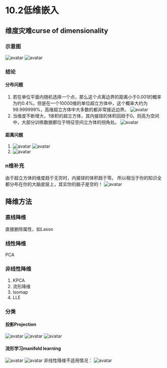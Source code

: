 # 10.2低维嵌入
## 维度灾难curse of dimensionality
### 示意图
![avatar](\示意图.png)
![avatar](\维度推导.jpg)
### 结论
#### 分布问题
1. 若在单位平面内随机选择一个点，那么这个点离边界的距离小于0.001的概率为约0.4%。但是在一个10000维的单位超立方体中，这个概率大约为99.999999%，高维超立方体中大多数的都非常接近边界。
   ![avatar](\P.jpg)
2. 当维度不断增大，1体积的超立方体，其内接球的体积回趋于0。则高为空间中，大部分训练数据都位于特征空间立方体的拐角处。
   ![avatar](\内接球体积.jpg)
#### 距离问题
1. ![avatar](\距离问题.png)
   ![avatar](\超立方体体积.jpg)
2. ![avatar](\距离问题2.png)
### n维补充
由于超立方体的维度趋于无穷时，内接球的体积趋于零。
所以相当于你的知识全都分布在你的大脑皮层上，其实你的脑子是空的！
![avatar](\奇怪的知识增加了.jpg)
## 降维方法
### 直线降维
直接删除属性，如Lasso
### 线性降维
PCA
### 非线性降维
1. KPCA
2. 流形降维
3. lsomap
4. LLE
### 分类
#### 投影Projection
![avatar](\投影1.png)
![avatar](\投影2.png)
![avatar](\投影3.png)
#### 流形学习manifold learning
![avatar](\流形降维.png)
![avatar](\流形降维2.png)
非线性降维不适用情况：
![avatar](\不适用情况.png)